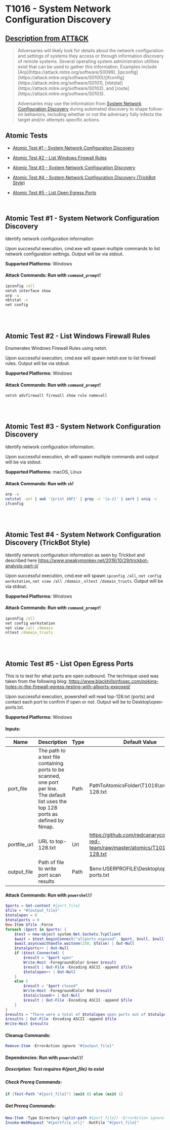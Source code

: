 # T1016 - System Network Configuration Discovery

## [Description from ATT&CK](https://attack.mitre.org/wiki/Technique/T1016)

<blockquote>Adversaries will likely look for details about the network configuration and settings of systems they access or through information discovery of remote systems. Several operating system administration utilities exist that can be used to gather this information. Examples include [Arp](https://attack.mitre.org/software/S0099), [ipconfig](https://attack.mitre.org/software/S0100)/[ifconfig](https://attack.mitre.org/software/S0101), [nbtstat](https://attack.mitre.org/software/S0102), and [route](https://attack.mitre.org/software/S0103).

Adversaries may use the information
from [System Network Configuration Discovery](https://attack.mitre.org/techniques/T1016) during automated discovery to
shape follow-on behaviors, including whether or not the adversary fully infects the target and/or attempts specific
actions.</blockquote>

## Atomic Tests

- [Atomic Test #1 - System Network Configuration Discovery](#atomic-test-1---system-network-configuration-discovery)

- [Atomic Test #2 - List Windows Firewall Rules](#atomic-test-2---list-windows-firewall-rules)

- [Atomic Test #3 - System Network Configuration Discovery](#atomic-test-3---system-network-configuration-discovery)

- [Atomic Test #4 - System Network Configuration Discovery (TrickBot Style)](#atomic-test-4---system-network-configuration-discovery-trickbot-style)

- [Atomic Test #5 - List Open Egress Ports](#atomic-test-5---list-open-egress-ports)

<br/>

## Atomic Test #1 - System Network Configuration Discovery

Identify network configuration information

Upon successful execution, cmd.exe will spawn multiple commands to list network configuration settings. Output will be
via stdout.

**Supported Platforms:** Windows

#### Attack Commands: Run with `command_prompt`!

```cmd
ipconfig /all
netsh interface show
arp -a
nbtstat -n
net config
```

<br/>
<br/>

## Atomic Test #2 - List Windows Firewall Rules

Enumerates Windows Firewall Rules using netsh.

Upon successful execution, cmd.exe will spawn netsh.exe to list firewall rules. Output will be via stdout.

**Supported Platforms:** Windows

#### Attack Commands: Run with `command_prompt`!

```cmd
netsh advfirewall firewall show rule name=all
```

<br/>
<br/>

## Atomic Test #3 - System Network Configuration Discovery

Identify network configuration information.

Upon successful execution, sh will spawn multiple commands and output will be via stdout.

**Supported Platforms:** macOS, Linux

#### Attack Commands: Run with `sh`!

```sh
arp -a
netstat -ant | awk '{print $NF}' | grep -v '[a-z]' | sort | uniq -c
ifconfig
```

<br/>
<br/>

## Atomic Test #4 - System Network Configuration Discovery (TrickBot Style)

Identify network configuration information as seen by Trickbot and described
here https://www.sneakymonkey.net/2019/10/29/trickbot-analysis-part-ii/

Upon successful execution, cmd.exe will spawn `ipconfig /all`, `net config workstation`, `net view /all /domain`
, `nltest /domain_trusts`. Output will be via stdout.

**Supported Platforms:** Windows

#### Attack Commands: Run with `command_prompt`!

```cmd
ipconfig /all
net config workstation
net view /all /domain
nltest /domain_trusts
```

<br/>
<br/>

## Atomic Test #5 - List Open Egress Ports

This is to test for what ports are open outbound. The technique used was taken from the following blog:
https://www.blackhillsinfosec.com/poking-holes-in-the-firewall-egress-testing-with-allports-exposed/

Upon successful execution, powershell will read top-128.txt (ports) and contact each port to confirm if open or not.
Output will be to Desktop\open-ports.txt.

**Supported Platforms:** Windows

#### Inputs:

| Name | Description | Type | Default Value | 
|------|-------------|------|---------------|
| port_file | The path to a text file containing ports to be scanned, one port per line. The default list uses the top 128 ports as defined by Nmap. | Path | PathToAtomicsFolder&#92;T1016&#92;src&#92;top-128.txt|
| portfile_url | URL to top-128.txt | Url | https://github.com/redcanaryco/atomic-red-team/raw/master/atomics/T1016/src/top-128.txt|
| output_file | Path of file to write port scan results | Path | $env:USERPROFILE&#92;Desktop&#92;open-ports.txt|

#### Attack Commands: Run with `powershell`!

```powershell
$ports = Get-content #{port_file}
$file = "#{output_file}"
$totalopen = 0
$totalports = 0
New-Item $file -Force
foreach ($port in $ports) {
    $test = new-object system.Net.Sockets.TcpClient
    $wait = $test.beginConnect("allports.exposed", $port, $null, $null)
    $wait.asyncwaithandle.waitone(250, $false) | Out-Null
    $totalports++ | Out-Null
    if ($test.Connected) {
        $result = "$port open" 
        Write-Host -ForegroundColor Green $result
        $result | Out-File -Encoding ASCII -append $file
        $totalopen++ | Out-Null
    }
    else {
        $result = "$port closed" 
        Write-Host -ForegroundColor Red $result
        $totalclosed++ | Out-Null
        $result | Out-File -Encoding ASCII -append $file
    }
}
$results = "There were a total of $totalopen open ports out of $totalports ports tested."
$results | Out-File -Encoding ASCII -append $file
Write-Host $results
```

#### Cleanup Commands:

```powershell
Remove-Item -ErrorAction ignore "#{output_file}"
```

#### Dependencies:  Run with `powershell`!

##### Description: Test requires #{port_file} to exist

##### Check Prereq Commands:

```powershell
if (Test-Path "#{port_file}") {exit 0} else {exit 1} 
```

##### Get Prereq Commands:

```powershell
New-Item -Type Directory (split-path #{port_file}) -ErrorAction ignore | Out-Null
Invoke-WebRequest "#{portfile_url}" -OutFile "#{port_file}"
```

<br/>
